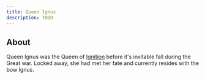 ```yaml
---
title: Queen Ignus
description: TODO
---
```


## About
Queen Ignus was the Queen of [Ignition](/wiki/reference/world/ignition/) before 
it's invitable fall during the Great war. 
Locked away, she had met her fate and 
currently resides with the bow Ignus.